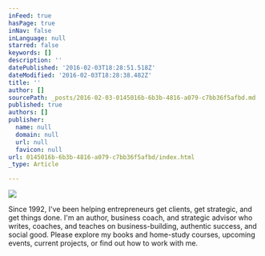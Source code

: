 ```yaml
---
inFeed: true
hasPage: true
inNav: false
inLanguage: null
starred: false
keywords: []
description: ''
datePublished: '2016-02-03T18:28:51.518Z'
dateModified: '2016-02-03T18:28:38.482Z'
title: ''
author: []
sourcePath: _posts/2016-02-03-0145016b-6b3b-4816-a079-c7bb36f5afbd.md
published: true
authors: []
publisher:
  name: null
  domain: null
  url: null
  favicon: null
url: 0145016b-6b3b-4816-a079-c7bb36f5afbd/index.html
_type: Article

---
```

![](https://the-grid-user-content.s3-us-west-2.amazonaws.com/b45d3c46-95cb-4a1d-a165-e0ae6f6afb8b.jpg)

Since 1992, I've been helping entrepreneurs get clients, get strategic, and get things done.
I'm an author, business coach, and strategic advisor who writes, coaches, and teaches on business-building, authentic success, and social good. Please explore my books and home-study courses, upcoming events, current projects, or find out how to work with me.